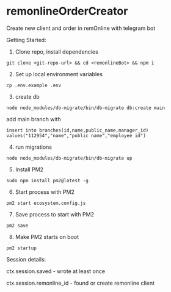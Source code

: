 # remonlineOrderCreator

Create new client and order in remOnline with telegram bot

Getting Started:

1. Clone repo, install dependencies

`git clone <git-repo-url> && cd <remonlineBot> && npm i`

2. Set up local environment variables

`cp .env.example .env`

3. create db

`node node_modules/db-migrate/bin/db-migrate db:create main`

add main branch with

`insert into branches(id,name,public_name,manager_id) values("112954","name","public name","employee id")`

4. run migrations

`node node_modules/db-migrate/bin/db-migrate up`

5. Install PM2

`sudo npm install pm2@latest -g`

6. Start process with PM2

`pm2 start ecosystem.config.js`

7. Save process to start with PM2

`pm2 save`

8. Make PM2 starts on boot

`pm2 startup`

Session details:

ctx.session.saved - wrote at least once

ctx.session.remonline_id - found or create remonline client
